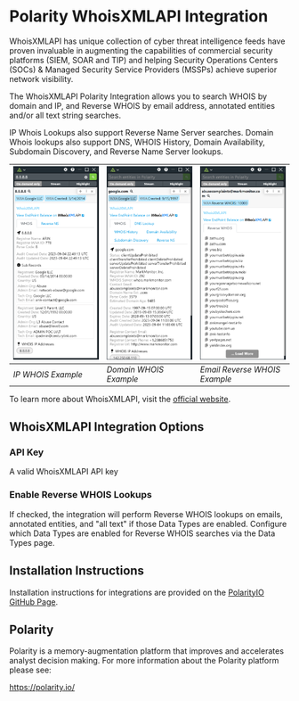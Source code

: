 # Polarity WhoisXMLAPI Integration

WhoisXMLAPI has unique collection of cyber threat intelligence feeds have proven invaluable in augmenting the capabilities of commercial security platforms (SIEM, SOAR and TIP) and helping Security Operations Centers (SOCs) & Managed Security Service Providers (MSSPs) achieve superior network visibility.

The WhoisXMLAPI Polarity Integration allows you to search WHOIS by domain and IP, and Reverse WHOIS by email address, annotated entities and/or all text string searches.

IP Whois Lookups also support Reverse Name Server searches.  Domain Whois lookups also support DNS, WHOIS History, Domain Availability, Subdomain Discovery, and Reverse Name Server lookups.


| ![](images/integration-example-ip.png) | ![](/images/integration-example-domain.png) | ![](images/integration-example-email.png) 
|----------------------------------------|---------------------------------------------|-------------------------------------------|
| *IP WHOIS Example*                     | *Domain WHOIS Example*                | *Email Reverse WHOIS Example*             |

To learn more about WhoisXMLAPI, visit the [official website](https://main.whoisxmlapi.com/).

## WhoisXMLAPI Integration Options

### API Key

A valid WhoisXMLAPI API key

### Enable Reverse WHOIS Lookups

If checked, the integration will perform Reverse WHOIS lookups on emails, annotated entities, and "all text" if those Data Types are enabled. Configure which Data Types are enabled for Reverse WHOIS searches via the Data Types page.

## Installation Instructions

Installation instructions for integrations are provided on the [PolarityIO GitHub Page](https://polarityio.github.io/).

## Polarity

Polarity is a memory-augmentation platform that improves and accelerates analyst decision making. For more information about the Polarity platform please see:

https://polarity.io/
